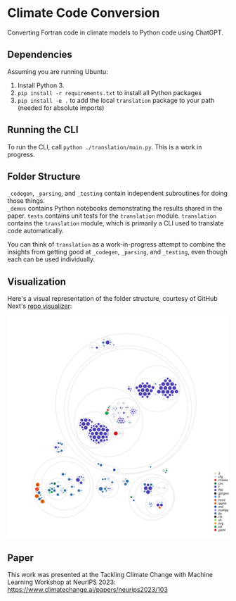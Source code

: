 # Climate Code Conversion

Converting Fortran code in climate models to Python code using ChatGPT. 

## Dependencies

Assuming you are running Ubuntu:

1. Install Python 3. 
5. `pip install -r requirements.txt` to install all Python packages
6. `pip install -e .` to  add the local `translation` package to your path (needed for absolute imports)

## Running the CLI

To run the CLI, call `python ./translation/main.py`. This is a work in progress. 

## Folder Structure

`_codegen`, `_parsing`, and `_testing` contain independent subroutines for doing those things.  
`_demos` contains Python notebooks demonstrating the results shared in the paper. 
`tests` contains unit tests for the `translation` module.
`translation` contains the `translation` module, which is primarily a CLI used to translate code automatically. 

You can think of `translation` as a work-in-progress attempt to combine the insights from getting good at `_codegen`, `_parsing`, and `_testing`, even though each can be used individually.

## Visualization

Here's a visual representation of the folder structure, courtesy of GitHub Next's [repo visualizer](https://github.com/githubocto/repo-visualizer):

![Visualization of the codebase](./diagram.svg)

## Paper

This work was presented at the Tackling Climate Change with Machine Learning Workshop at NeurIPS 2023: https://www.climatechange.ai/papers/neurips2023/103
